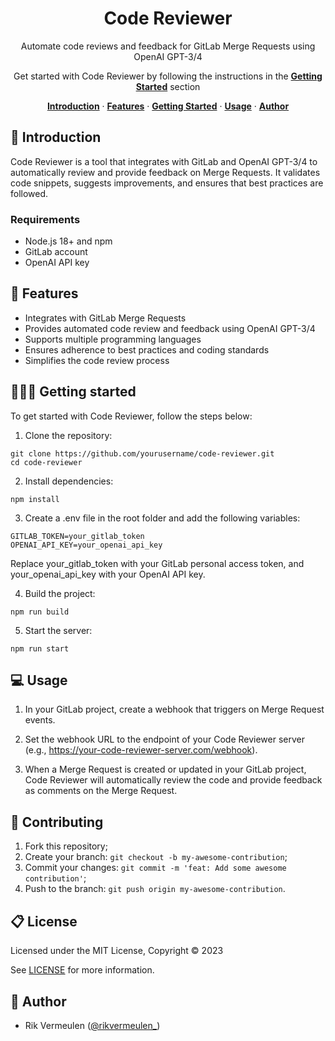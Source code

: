 <h1 align="center">Code Reviewer</h1>
<p align="center">
  Automate code reviews and feedback for GitLab Merge Requests using OpenAI GPT-3/4
</p>

<p align="center">
  Get started with Code Reviewer by following the instructions in the <a href="#-getting-started"><strong>Getting Started</strong></a> section
</p>

<p align="center">
  <a href="#-introduction"><strong>Introduction</strong></a> ·
  <a href="#-features"><strong>Features</strong></a> ·
  <a href="#-getting-started"><strong>Getting Started</strong></a> ·
  <a href="#-usage"><strong>Usage</strong></a> ·
  <a href="#-author"><strong>Author</strong></a>
</p>

## 👋 Introduction

Code Reviewer is a tool that integrates with GitLab and OpenAI GPT-3/4 to automatically review and provide feedback on Merge Requests. It validates code snippets, suggests improvements, and ensures that best practices are followed.

### Requirements

- Node.js 18+ and npm
- GitLab account
- OpenAI API key

## 🎁 Features

- Integrates with GitLab Merge Requests
- Provides automated code review and feedback using OpenAI GPT-3/4
- Supports multiple programming languages
- Ensures adherence to best practices and coding standards
- Simplifies the code review process

## 👨🏻‍💻 Getting started

To get started with Code Reviewer, follow the steps below:

1. Clone the repository:

```shell
git clone https://github.com/yourusername/code-reviewer.git
cd code-reviewer
```

2. Install dependencies:

```shell
npm install
```

3. Create a .env file in the root folder and add the following variables:

```shell
GITLAB_TOKEN=your_gitlab_token
OPENAI_API_KEY=your_openai_api_key
```

Replace your_gitlab_token with your GitLab personal access token, and your_openai_api_key with your OpenAI API key.

4. Build the project:

```shell
npm run build
```

5. Start the server:

```shell
npm run start
```

## 💻 Usage

1. In your GitLab project, create a webhook that triggers on Merge Request events.

2. Set the webhook URL to the endpoint of your Code Reviewer server (e.g., https://your-code-reviewer-server.com/webhook).

3. When a Merge Request is created or updated in your GitLab project, Code Reviewer will automatically review the code and provide feedback as comments on the Merge Request.

## 🤝 Contributing

1. Fork this repository;
2. Create your branch: `git checkout -b my-awesome-contribution`;
3. Commit your changes: `git commit -m 'feat: Add some awesome contribution'`;
4. Push to the branch: `git push origin my-awesome-contribution`.

## 📋 License

Licensed under the MIT License, Copyright © 2023

See [LICENSE](LICENSE) for more information.

## 👤 Author

- Rik Vermeulen ([@rikvermeulen\_](https://twitter.com/rikvermeulen_))
